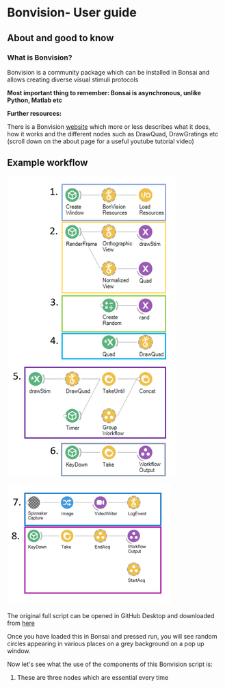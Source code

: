 # Bonvision- User guide
## About and good to know
### What is Bonvision?
Bonvision is a community package which can be installed in Bonsai and allows creating diverse visual stimuli protocols

**Most important thing to remember: Bonsai is asynchronous, unlike Python, Matlab etc**

**Further resources:**

There is a Bonvision [website](https://bonvision.github.io/pages/001_info/) which more or less describes what it does, how it works and the different nodes such as DrawQuad, DrawGratings etc (scroll down on the about page for a useful youtube tutorial video)


## Example workflow
![script 1-6](https://github.com/Schroeder-Lab/ExperimentalProtocols/blob/main/Bonvision/Maria/Bonvision_guide_figures/script%20annotated%201-6.PNG)

![7-8](https://github.com/Schroeder-Lab/ExperimentalProtocols/blob/main/Bonvision/Maria/Bonvision_guide_figures/script%20annotated%207%2C8.PNG)

The original full script can be opened in GitHub Desktop and downloaded from [here](https://github.com/Schroeder-Lab/ExperimentalProtocols/blob/main/Bonvision/Liad/SingleCircleOverScreenOrtho.bonsai)

Once you have loaded this in Bonsai and pressed run, you will see random circles appearing in various places on a grey background on a pop up window.

Now let's see what the use of the components of this Bonvision script is:
1. These are three nodes which are essential every time 